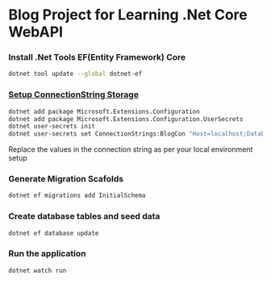 # Blog Project for Learning .Net Core WebAPI

### Install .Net Tools EF(Entity Framework) Core

```sh
dotnet tool update --global dotnet-ef
```

### [Setup ConnectionString Storage](https://learn.microsoft.com/en-us/aspnet/core/security/app-secrets?view=aspnetcore-8.0)

```sh
dotnet add package Microsoft.Extensions.Configuration
dotnet add package Microsoft.Extensions.Configuration.UserSecrets
dotnet user-secrets init
dotnet user-secrets set ConnectionStrings:BlogCon "Host=localhost;Database=my_blog;Username=postgres;Password=postgres"
```

Replace the values in the connection string as per your local environment setup


### Generate Migration Scafolds

```sh
dotnet ef migrations add InitialSchema
```
### Create database tables and seed data

```sh
dotnet ef database update
```

### Run the application

```sh
dotnet watch run
```